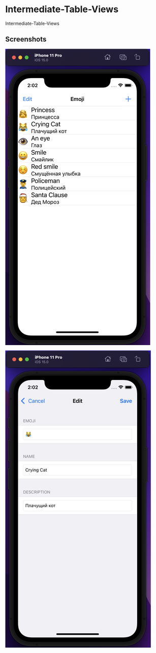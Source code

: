 # Intermediate-Table-Views

Intermediate-Table-Views

## Screenshots

![Screenshot 01](https://github.com/VladimirShevtsov76/Intermediate-Table-Views/blob/master/Intermediate%20Table%20Views/Screenshots/Screenshot01.png?raw=true)

![Screenshot 02](https://github.com/VladimirShevtsov76/Intermediate-Table-Views/blob/master/Intermediate%20Table%20Views/Screenshots/Screenshot02.png?raw=true)

